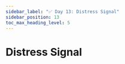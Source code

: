 ```yaml
---
sidebar_label: "✅ Day 13: Distress Signal"
sidebar_position: 13
toc_max_heading_level: 5
---
```


# Distress Signal

<CalloutSolution day="13"/>
<CalloutWriteupNotYetAvailable/>
